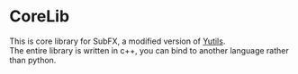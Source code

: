 # CoreLib

This is core library for SubFX, a modified version of [Yutils](https://github.com/Youka/Yutils).  
The entire library is written in c++, you can bind to another language rather than python.

